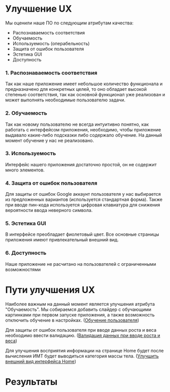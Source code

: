 # Улучшение UX

Мы оценили наше ПО по следующим атрибутам качества:
- Распознаваемость соответствия
- Обучаемость
- Используемость (операбельность)
- Защита от ошибок пользователя
- Эстетика GUI
- Доступность

### 1. Распознаваемость соответствия
Так как наше приложение имеет небольшое количество функционала и предназначено для конкретных целей, то оно обладает высокой степенью соответствия, так как основной функционал уже реализован и может выполнять необходимые пользователю задачи.
### 2. Обучаемость
Так как новому пользователю не всегда интуитивно понятно, как работать с интерфейсом приложения, необходимо, чтобы приложение выдавало какие-либо подсказки либо содержало обучение. На данный момент обучение у нас не реализовано.
### 3. Используемость
Интерфейс нашего приложения достаточно простой, он не содержит много элементов.
### 4. Защита от ошибок пользователя
Для защиты от ошибок Google аккаунт пользователя у нас выбирается из предложенных вариантов (используется стандартная форма). Также при вводе пин-кода используется цифровая клавиатура для снижения вероятности ввода неверного символа.
### 5. Эстетика GUI
В интерфейсе преобладает фиолетовый цвет. Все основные страницы приложения имеют привлекательный внешний вид.
### 6. Доступность
Наше приложение не расчитано на пользователей с ограниченными возможностями

# Пути улучшения UX
Наиболее важным на данный момент является улучшения атрибута "Обучаемость". Мы собираемся добавить слайдер с обучающими картинками при первом запуске приложения, а также возможность отключить обучение в настройках. ([Обучение пользователя](https://trello.com/c/qdNAYriE/11-%D0%BE%D0%B1%D1%83%D1%87%D0%B5%D0%BD%D0%B8%D0%B5-%D0%BF%D0%BE%D0%BB%D1%8C%D0%B7%D0%BE%D0%B2%D0%B0%D1%82%D0%B5%D0%BB%D1%8F))

Для защиты от ошибок пользователя при вводе данных роста и веса необходимо ввести валидацию. ([Валидация данных при вводе роста и веса](https://trello.com/c/cRoHODqm/16-%D0%B2%D0%B0%D0%BB%D0%B8%D0%B4%D0%B0%D1%86%D0%B8%D1%8F-%D0%B4%D0%B0%D0%BD%D0%BD%D1%8B%D1%85-%D0%BF%D1%80%D0%B8-%D0%B2%D0%B2%D0%BE%D0%B4%D0%B5-%D1%80%D0%BE%D1%81%D1%82%D0%B0-%D0%B8-%D0%B2%D0%B5%D1%81%D0%B0))

Для улучшения восприятия информации на странице Home будет после вычисления ИМТ будет выводиться категория массы тела. ([Улучшить внешний вид интерфейса Home](https://trello.com/c/gEOXU72J/15-%D1%83%D0%BB%D1%83%D1%87%D1%88%D0%B8%D1%82%D1%8C-%D0%B2%D0%BD%D0%B5%D1%88%D0%BD%D0%B8%D0%B9-%D0%B2%D0%B8%D0%B4-%D0%B8%D0%BD%D1%82%D0%B5%D1%80%D1%84%D0%B5%D0%B9%D1%81%D0%B0-home))

# Результаты
